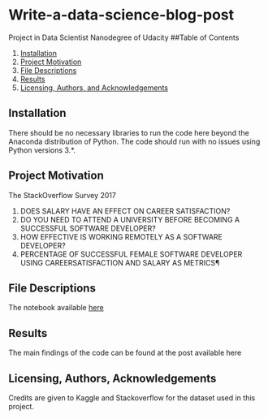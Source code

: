 # Write-a-data-science-blog-post
Project in Data Scientist Nanodegree of Udacity
##Table of Contents
1.	[Installation](#Installation)
2.	[Project Motivation](#Motivation)
3.	[File Descriptions](#Files)
4.	[Results](#Results)
5.	[Licensing, Authors, and Acknowledgements](#licencing)

## Installation<a name ="installation"></a>
There should be no necessary libraries to run the code here beyond the Anaconda distribution of Python. The code should run with no issues using Python versions 3.*.

## Project Motivation<a name ="project motivation"></a>
The StackOverflow Survey 2017
1.	DOES SALARY HAVE AN EFFECT ON CAREER SATISFACTION?
2.	DO YOU NEED TO ATTEND A UNIVERSITY BEFORE BECOMING A SUCCESSFUL SOFTWARE DEVELOPER?
3.	HOW EFFECTIVE IS WORKING REMOTELY AS A SOFTWARE DEVELOPER?
4.	PERCENTAGE OF SUCCESSFUL FEMALE SOFTWARE DEVELOPER USING CAREERSATISFACTION AND SALARY AS METRICS¶
## File Descriptions<a name ="Descriptions"></a>
The notebook available [here](hhttps://seunayorinde.medium.com/would-a-university-degree-make-me-successful-as-a-software-developer-729399804083)
## Results<a name ="Results"></a>
The main findings of the code can be found at the post available here
## Licensing, Authors, Acknowledgements
Credits are given to Kaggle and Stackoverflow for the dataset used in this project.
